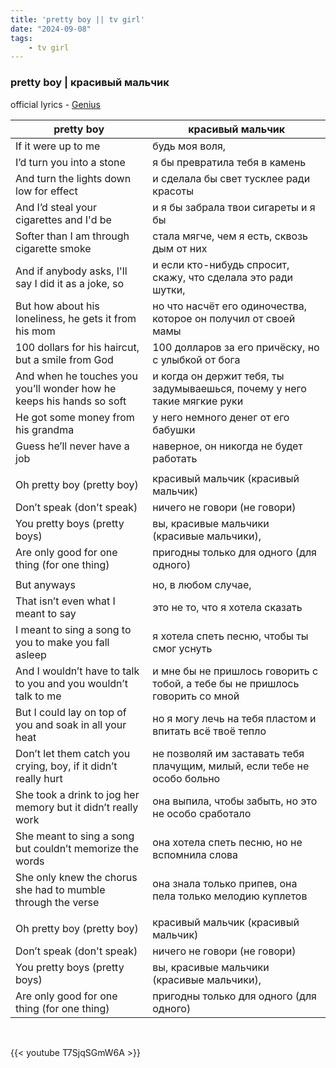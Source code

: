 ```yaml
---
title: 'pretty boy || tv girl'
date: "2024-09-08"
tags:
    - tv girl
---
```


### pretty boy | красивый мальчик

official lyrics - [Genius](https://genius.com/Tv-girl-pretty-boy-lyrics)

pretty boy | красивый мальчик
--|--
If it were up to me | будь моя воля,
I’d turn you into a stone | я бы превратила тебя в камень
And turn the lights down low for effect | и сделала бы свет тусклее ради красоты
And I’d steal your cigarettes and I'd be | и я бы забрала твои сигареты и я бы
Softer than I am through cigarette smoke | стала мягче, чем я есть, сквозь дым от них
And if anybody asks, I'll say I did it as a joke, so | и если кто-нибудь спросит, скажу, что сделала это ради шутки,
But how about his loneliness, he gets it from his mom | но что насчёт его одиночества, которое он получил от своей мамы
100 dollars for his haircut, but a smile from God | 100 долларов за его причёску, но с улыбкой от бога
And when he touches you you’ll wonder how he keeps his hands so soft | и когда он держит тебя, ты задумываешься, почему у него такие мягкие руки
He got some money from his grandma | у него немного денег от его бабушки
Guess he’ll never have a job | наверное, он никогда не будет работать
|||
Oh pretty boy (pretty boy) | красивый мальчик (красивый мальчик)
Don’t speak (don't speak) | ничего не говори (не говори)
You pretty boys (pretty boys) | вы, красивые мальчики (красивые мальчики),
Are only good for one thing (for one thing) | пригодны только для одного (для одного)
|||
But anyways | но, в любом случае,
That isn’t even what I meant to say | это не то, что я хотела сказать
I meant to sing a song to you to make you fall asleep | я хотела спеть песню, чтобы ты смог уснуть
And I wouldn’t have to talk to you and you wouldn’t talk to me | и мне бы не пришлось говорить с тобой, а тебе бы не пришлось говорить со мной
But I could lay on top of you and soak in all your heat | но я могу лечь на тебя пластом и впитать всё твоё тепло
Don’t let them catch you crying, boy, if it didn’t really hurt | не позволяй им заставать тебя плачущим, милый, если тебе не особо больно
She took a drink to jog her memory but it didn’t really work | она выпила, чтобы забыть, но это не особо сработало
She meant to sing a song but couldn’t memorize the words | она хотела спеть песню, но не вспомнила слова
She only knew the chorus she had to mumble through the verse | она знала только припев, она пела только мелодию куплетов
|||
Oh pretty boy (pretty boy) | красивый мальчик (красивый мальчик)
Don’t speak (don't speak) | ничего не говори (не говори)
You pretty boys (pretty boys) | вы, красивые мальчики (красивые мальчики),
Are only good for one thing (for one thing) | пригодны только для одного (для одного)

<br>

{{< youtube T7SjqSGmW6A >}}